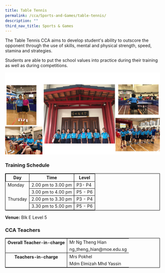 ```yaml
---
title: Table Tennis
permalink: /cca/Sports-and-Games/table-tennis/
description: ""
third_nav_title: Sports & Games
---
```

The Table Tennis CCA aims to develop student's ability to outscore the opponent through the use of skills, mental and physical strength, speed, stamina and strategies.

Students are able to put the school values into practice during their training as well as during competitions.

![](/images/etennis02.jpg)

### Training Schedule


<table style="border-collapse: collapse; border: 1px solid black;">
  <thead>
    <tr>
      <th style="border: 1px solid black;">Day</th>
      <th style="border: 1px solid black;">Time</th>
      <th style="border: 1px solid black;">Level</th>
    </tr>
  </thead>
  <tbody>
    <tr>
      <td style="border: none;border-right: 1px solid black">Monday</td>
      <td style="border: 1px solid black;">2.00 pm to 3.00 pm</td>
      			<td style="border: 1px solid black;">P3- P4</td>
    </tr>
    <tr> 
			<td style="border-right: 1px solid black"></td> 
			<td style="border: 1px solid black;">3.00 pm to 4.00 pm</td>
      <td style="border: 1px solid black;">P5 - P6</td>
     </tr>
	   <tr>        
			 <td style="border: none; border-right: 1px solid black">Thursday
			 </td>
      <td style="border: 1px solid black;">2.00 pm to 3.30 pm</td>
      			<td style="border: 1px solid black;">P3 - P4</td>
    </tr>
    <tr> 
<td style="border-right: 1px solid black"></td> 
			<td style="border: 1px solid black;">3.30 pm to 5.00 pm</td>
      <td style="border: 1px solid black;">P5 - P6</td>
     </tr></tbody>
</table>

**Venue:**
 Blk E Level 5



### CCA Teachers

<table style="border-collapse: collapse; border: 1px solid black;">
  <tbody>
    <tr>
      <th style="border: none; border-right: 1px solid black">Overall Teacher-in-charge
      </th><td style="border: none;">Mr Ng Theng Hian</td>
		 </tr>
    <tr>
      <td style="border-bottom: 1px solid black; border-right: 1px solid black"></td>
      <td style="border-bottom: 1px solid black;">ng_theng_hian@moe.edu.sg</td>
    </tr>
    <tr>
      <th style="border: none; border-right: 1px solid black">Teachers-in-charge
      </th><td style="border: none;">Mrs Pokhel </td>
    </tr>
    <tr>
      <td style="border: none;border-right: 1px solid black"></td>
      <td style="border: none;">Mdm Elmizah Mhd Yassin  </td>
    </tr>
    <tr>
    </tr>
  </tbody>
</table>